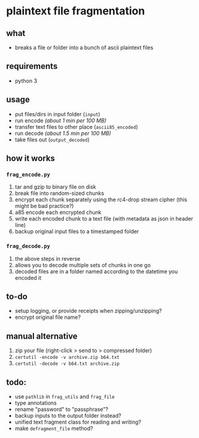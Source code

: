 #   plaintext file fragmentation

##  what
-   breaks a file or folder into a bunch of ascii plaintext files

##  requirements
-   python 3

##  usage
-   put files/dirs in input folder (`input`)
-   run encode *(about 1 min per 100 MB)*
-   transfer text files to other place (`ascii85_encoded`)
-   run decode *(about 1.5 min per 100 MB)*
-   take files out (`output_decoded`)

##  how it works
### `frag_encode.py`
1.  tar and gzip to binary file on disk
2.  break file into random-sized chunks 
3.  encrypt each chunk separately using the rc4-drop stream cipher (this might be bad practice?)
4.  a85 encode each encrypted chunk
5.  write each encoded chunk to a text file (with metadata as json in header line)
6.  backup original input files to a timestamped folder 

### `frag_decode.py`
1.  the above steps in reverse
2.  allows you to decode multiple sets of chunks in one go
3.  decoded files are in a folder named according to the datetime you encoded it

##  to-do
-   setup logging, or provide receipts when zipping/unzipping?
-   encrypt original file name?

##  manual alternative
1.  zip your file (right-click > send to > compressed folder)
2.  `certutil -encode -v archive.zip b64.txt`
3.  `certutil -decode -v b64.txt archive.zip`

##  todo:
-   use `pathlib` in `frag_utils` and `frag_file`
-   type annotations
-   rename "password" to "passphrase"?
-   backup inputs to the output folder instead?
-   unified text fragment class for reading and writing?
-   make `defragment_file` method?

